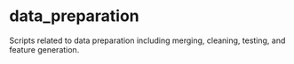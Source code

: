 # data_preparation

Scripts related to data preparation including merging, cleaning, testing, and feature generation. 